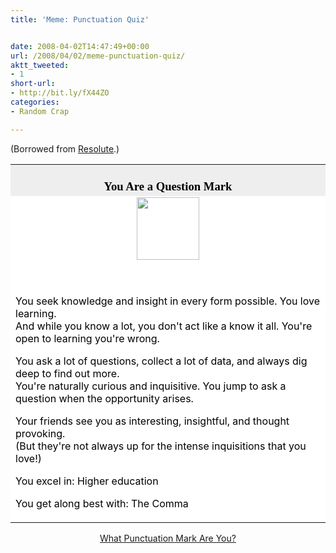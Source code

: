 ```yaml
---
title: 'Meme: Punctuation Quiz'


date: 2008-04-02T14:47:49+00:00
url: /2008/04/02/meme-punctuation-quiz/
aktt_tweeted:
- 1
short-url:
- http://bit.ly/fX44ZO
categories:
- Random Crap

---
```

<div class='microid-mailto+http:sha1:8dc14d57003a2cade42f96f57ddb5cbdc5684221'>

(Borrowed from <a href="http://resolute.livejournal.com">Resolute</a>.)
<table width=350 align=center border=0 cellspacing=0 cellpadding=2> 

<tr>
<td bgcolor="#EEEEEE" align=center> <font face="Georgia, Times New Roman, Times, serif" style='color:black; font-size: 14pt;'><br /> <strong>You Are a Question Mark</strong><br /> </font></td>
</tr>

<tr>
<td bgcolor="#FFFFFF">
<center>
<img src="http://www.blogthingsimages.com/whatpunctuationmarkareyouquiz/question.gif" height="100" width="100" />
</center>

<br /> <font color="#000000"><br /> You seek knowledge and insight in every form possible. You love learning.<br /> And while you know a lot, you don't act like a know it all. You're open to learning you're wrong. 


You ask a lot of questions, collect a lot of data, and always dig deep to find out more.<br /> You're naturally curious and inquisitive. You jump to ask a question when the opportunity arises.



Your friends see you as interesting, insightful, and thought provoking.<br /> (But they're not always up for the intense inquisitions that you love!)



You excel in: Higher education



You get along best with: The Comma<br /> </font></td> </tr> </table> 

<div align="center">
<a href="http://www.blogthings.com/whatpunctuationmarkareyouquiz/">What Punctuation Mark Are You?</a>
</div>
